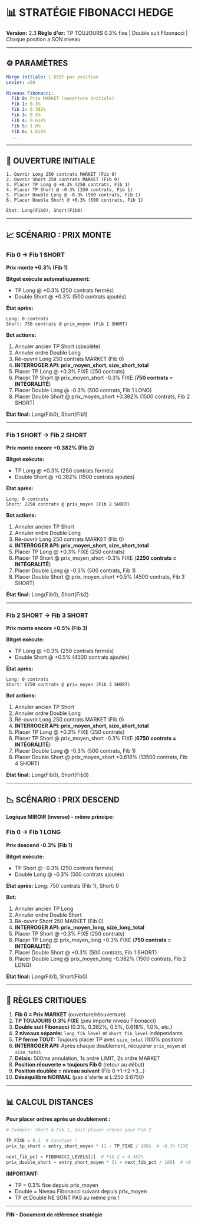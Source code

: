 # 📊 STRATÉGIE FIBONACCI HEDGE

**Version:** 2.3
**Règle d'or:** TP TOUJOURS 0.3% fixe | Double suit Fibonacci | Chaque position a SON niveau

---

## ⚙️ PARAMÈTRES

```yaml
Marge initiale: 1 USDT par position
Levier: x50

Niveaux Fibonacci:
  Fib 0: Prix MARKET (ouverture initiale)
  Fib 1: 0.3%
  Fib 2: 0.382%
  Fib 3: 0.5%
  Fib 4: 0.618%
  Fib 5: 1.0%
  Fib 6: 1.618%
  ...
```

---

## 🚀 OUVERTURE INITIALE

```
1. Ouvrir Long 250 contrats MARKET (Fib 0)
2. Ouvrir Short 250 contrats MARKET (Fib 0)
3. Placer TP Long @ +0.3% (250 contrats, Fib 1)
4. Placer TP Short @ -0.3% (250 contrats, Fib 1)
5. Placer Double Long @ -0.3% (500 contrats, Fib 1)
6. Placer Double Short @ +0.3% (500 contrats, Fib 1)

État: Long(Fib0), Short(Fib0)
```

---

## 📈 SCÉNARIO : PRIX MONTE

### Fib 0 → Fib 1 SHORT

**Prix monte +0.3% (Fib 1)**

**Bitget exécute automatiquement:**
- TP Long @ +0.3% (250 contrats fermés)
- Double Short @ +0.3% (500 contrats ajoutés)

**État après:**
```
Long: 0 contrats
Short: 750 contrats @ prix_moyen (Fib 1 SHORT)
```

**Bot actions:**
1. Annuler ancien TP Short (obsolète)
2. Annuler ordre Double Long
3. Ré-ouvrir Long 250 contrats MARKET (Fib 0)
4. **INTERROGER API: prix_moyen_short, size_short_total**
5. Placer TP Long @ +0.3% FIXE (250 contrats)
6. Placer TP Short @ prix_moyen_short -0.3% FIXE (**750 contrats = INTÉGRALITÉ**)
7. Placer Double Long @ -0.3% (500 contrats, Fib 1 LONG)
8. Placer Double Short @ prix_moyen_short +0.382% (1500 contrats, Fib 2 SHORT)

**État final:** Long(Fib0), Short(Fib1)

---

### Fib 1 SHORT → Fib 2 SHORT

**Prix monte encore +0.382% (Fib 2)**

**Bitget exécute:**
- TP Long @ +0.3% (250 contrats fermés)
- Double Short @ +0.382% (1500 contrats ajoutés)

**État après:**
```
Long: 0 contrats
Short: 2250 contrats @ prix_moyen (Fib 2 SHORT)
```

**Bot actions:**
1. Annuler ancien TP Short
2. Annuler ordre Double Long
3. Ré-ouvrir Long 250 contrats MARKET (Fib 0)
4. **INTERROGER API: prix_moyen_short, size_short_total**
5. Placer TP Long @ +0.3% FIXE (250 contrats)
6. Placer TP Short @ prix_moyen_short -0.3% FIXE (**2250 contrats = INTÉGRALITÉ**)
7. Placer Double Long @ -0.3% (500 contrats, Fib 1)
8. Placer Double Short @ prix_moyen_short +0.5% (4500 contrats, Fib 3 SHORT)

**État final:** Long(Fib0), Short(Fib2)

---

### Fib 2 SHORT → Fib 3 SHORT

**Prix monte encore +0.5% (Fib 3)**

**Bitget exécute:**
- TP Long @ +0.3% (250 contrats fermés)
- Double Short @ +0.5% (4500 contrats ajoutés)

**État après:**
```
Long: 0 contrats
Short: 6750 contrats @ prix_moyen (Fib 3 SHORT)
```

**Bot actions:**
1. Annuler ancien TP Short
2. Annuler ordre Double Long
3. Ré-ouvrir Long 250 contrats MARKET (Fib 0)
4. **INTERROGER API: prix_moyen_short, size_short_total**
5. Placer TP Long @ +0.3% FIXE (250 contrats)
6. Placer TP Short @ prix_moyen_short -0.3% FIXE (**6750 contrats = INTÉGRALITÉ**)
7. Placer Double Long @ -0.3% (500 contrats, Fib 1)
8. Placer Double Short @ prix_moyen_short +0.618% (13500 contrats, Fib 4 SHORT)

**État final:** Long(Fib0), Short(Fib3)

---

## 📉 SCÉNARIO : PRIX DESCEND

**Logique MIROIR (inverse) - même principe:**

### Fib 0 → Fib 1 LONG

**Prix descend -0.3% (Fib 1)**

**Bitget exécute:**
- TP Short @ -0.3% (250 contrats fermés)
- Double Long @ -0.3% (500 contrats ajoutés)

**État après:** Long: 750 contrats (Fib 1), Short: 0

**Bot:**
1. Annuler ancien TP Long
2. Annuler ordre Double Short
3. Ré-ouvrir Short 250 MARKET (Fib 0)
4. **INTERROGER API: prix_moyen_long, size_long_total**
5. Placer TP Short @ -0.3% FIXE (250 contrats)
6. Placer TP Long @ prix_moyen_long +0.3% FIXE (**750 contrats = INTÉGRALITÉ**)
7. Placer Double Short @ +0.3% (500 contrats, Fib 1 SHORT)
8. Placer Double Long @ prix_moyen_long -0.382% (1500 contrats, Fib 2 LONG)

**État final:** Long(Fib1), Short(Fib0)

---

## 🎯 RÈGLES CRITIQUES

1. **Fib 0 = Prix MARKET** (ouverture/réouverture)
2. **TP TOUJOURS 0.3% FIXE** (peu importe niveau Fibonacci)
3. **Double suit Fibonacci** (0.3%, 0.382%, 0.5%, 0.618%, 1.0%, etc.)
4. **2 niveaux séparés:** `long_fib_level` et `short_fib_level` indépendants
5. **TP ferme TOUT:** Toujours placer TP avec `size_total` (100% position)
6. **INTERROGER API:** Après chaque doublement, récupérer `prix_moyen` et `size_total`
7. **Délais:** 500ms annulation, 1s ordre LIMIT, 2s ordre MARKET
8. **Position réouverte = toujours Fib 0** (retour au début)
9. **Position doublée = niveau suivant** (Fib 0→1→2→3...)
10. **Déséquilibre NORMAL** (pas d'alerte si L:250 S:6750)

---

## 📊 CALCUL DISTANCES

**Pour placer ordres après un doublement :**

```python
# Exemple: Short à Fib 1, doit placer ordres pour Fib 2

TP_FIXE = 0.3  # Constant !
prix_tp_short = entry_short_moyen * (1 - TP_FIXE / 100)  # -0.3% FIXE

next_fib_pct = FIBONACCI_LEVELS[2]  # Fib 2 = 0.382%
prix_double_short = entry_short_moyen * (1 + next_fib_pct / 100)  # +0.382% Fib
```

**IMPORTANT:**
- TP = 0.3% fixe depuis prix_moyen
- Double = Niveau Fibonacci suivant depuis prix_moyen
- TP et Double NE SONT PAS au même prix !

---

**FIN - Document de référence stratégie**

